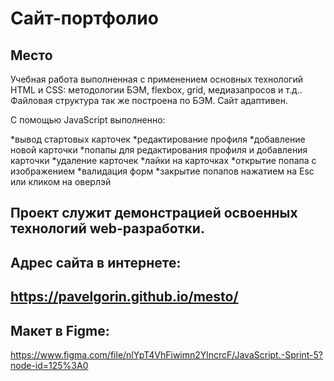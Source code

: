 # Сайт-портфолио
## Место
Учебная работа выполненная с применением основных технологий HTML и CSS: методологии 
БЭМ, flexbox, grid, медиазапросов и т.д.. Файловая структура так же построена по БЭМ. Сайт адаптивен.

С помощью JavaScript выполненно:

*вывод стартовых карточек
*редактирование профиля
*добавление новой карточки
*попапы для редактирования профиля и добавления карточки
*удаление карточек
*лайки на карточках
*открытие попапа с изображением
*валидация форм
*закрытие попапов нажатием на Esc или кликом на оверлэй

Проект служит демонстрацией освоенных технологий web-разработки.
---
Адрес сайта в интернете:
---
https://pavelgorin.github.io/mesto/
---
Макет в Figme:
---
https://www.figma.com/file/nlYpT4VhFiwimn2YlncrcF/JavaScript.-Sprint-5?node-id=125%3A0 


